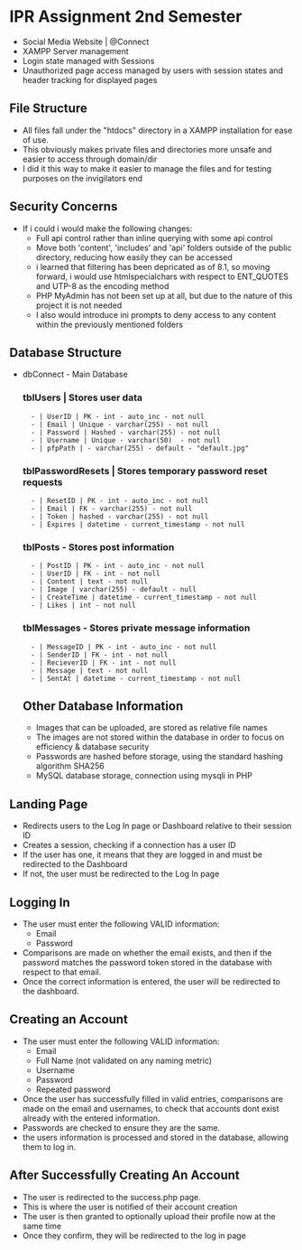 # IPR Assignment 2nd Semester
- Social Media Website | @Connect
- XAMPP Server management
- Login state managed with Sessions
- Unauthorized page access managed by users with session states and header tracking for displayed pages

## File Structure
- All files fall under the "htdocs" directory in a XAMPP installation for ease of use.
- This obviously makes private files and directories more unsafe and easier to access through domain/dir
- I did it this way to make it easier to manage the files and for testing purposes on the invigilators end

## Security Concerns
- If i could i would make the following changes:
    - Full api control rather than inline querying with some api control
    - Move both 'content', 'includes' and 'api' folders outside of the public directory, reducing how easily they can be accessed
    - i learned that filtering has been depricated as of 8.1, so moving forward, i would use htmlspecialchars with respect to ENT_QUOTES and UTP-8 as the encoding method
    - PHP MyAdmin has not been set up at all, but due to the nature of this project it is not needed
    - I also would introduce ini prompts to deny access to any content within the previously mentioned folders

## Database Structure
- dbConnect - Main Database
    ### tblUsers | Stores user data
        - | UserID | PK - int - auto_inc - not null
        - | Email | Unique - varchar(255) - not null
        - | Password | Hashed - varchar(255) - not null
        - | Username | Unique - varchar(50)  - not null
        - | pfpPath | - varchar(255) - default - "default.jpg"
    
    ### tblPasswordResets | Stores temporary password reset requests
        - | ResetID | PK - int - auto_inc - not null
        - | Email | FK - varchar(255) - not null
        - | Token | hashed - varchar(255) - not null
        - | Expires | datetime - current_timestamp - not null
    
    ###  tblPosts - Stores post information
        - | PostID | PK - int - auto_inc - not null
        - | UserID | FK - int - not null
        - | Content | text - not null
        - | Image | varchar(255) - default - null
        - | CreateTime | datetime - current_timestamp - not null
        - | Likes | int - not null

    ### tblMessages - Stores private message information
        - | MessageID | PK - int - auto_inc - not null
        - | SenderID | FK - int - not null
        - | RecieverID | FK - int - not null
        - | Message | text - not null
        - | SentAt | datetime - current_timestamp - not null

    ## Other Database Information
    - Images that can be uploaded, are stored as relative file names
    - The images are not stored within the database in order to focus on efficiency & database security
    - Passwords are hashed before storage, using the standard hashing algorithm SHA256
    - MySQL database storage, connection using mysqli in PHP

## Landing Page
- Redirects users to the Log In page or Dashboard relative to their session ID
- Creates a session, checking if a connection has a user ID
- If the user has one, it means that they are logged in and must be redirected to the Dashboard
- If not, the user must be redirected to the Log In page

## Logging In
- The user must enter the following VALID information:
    - Email
    - Password
- Comparisons are made on whether the email exists, and then if the password matches the password token stored in the database with respect to that email.
- Once the correct information is entered, the user will be redirected to the dashboard.

## Creating an Account
- The user must enter the following VALID information:
    - Email
    - Full Name (not validated on any naming metric)
    - Username
    - Password
    - Repeated password
- Once the user has successfully filled in valid entries, comparisons are made on the email and usernames, to check that accounts dont exist already with the entered information.
- Passwords are checked to ensure they are the same.
- the users information is processed and stored in the database, allowing them to log in.

## After Successfully Creating An Account
- The user is redirected to the success.php page.
- This is where the user is notified of their account creation
- The user is then granted to optionally upload their profile now at the same time
- Once they confirm, they will be redirected to the log in page